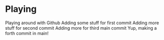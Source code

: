 # Playing
Playing around with Github
Adding some stuff for first commit
Adding more stuff for second commit
Adding more for third main commit
Yup, making a forth commit in main!
